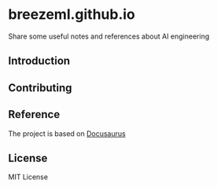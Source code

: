 # breezeml.github.io
Share some useful notes and references about AI engineering

## Introduction

## Contributing


## Reference
The project is based on [Docusaurus](https://github.com/facebook/docusaurus)

## License

MIT License